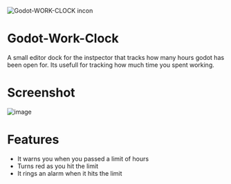 ![Godot-WORK-CLOCK incon](https://github.com/emanvidmaker/Godot-Work-Clock/assets/16447282/37758e8d-a169-414d-aea9-4635e5443f7e)
# Godot-Work-Clock
A small editor dock for the instpector that tracks how many hours godot has been open for.
Its usefull for tracking how much time you spent working.
# Screenshot
![image](https://github.com/emanvidmaker/Work-Clock/assets/16447282/55893635-1ae5-45ef-9823-2267d7ab0d90)
# Features
* It warns you when you passed a limit of hours
* Turns red as you hit the limit
* It rings an alarm when it hits the limit  
